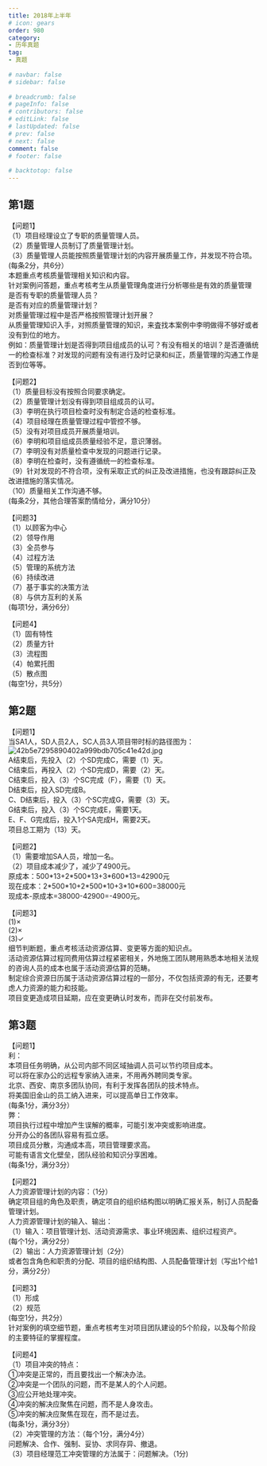 ```yaml
---  
title: 2018年上半年  
# icon: gears  
order: 980  
category:  
- 历年真题  
tag:  
- 真题  
  
# navbar: false  
# sidebar: false  
  
# breadcrumb: false  
# pageInfo: false  
# contributors: false  
# editLink: false  
# lastUpdated: false  
# prev: false  
# next: false  
comment: false  
# footer: false  
  
# backtotop: false  
---  
```

## 第1题 ##

【问题1】  
（1）项目经理设立了专职的质量管理人员。  
（2）质量管理人员制订了质量管理计划。  
（3）质量管理人员能按照质量管理计划的内容开展质量工作，并发现不符合项。 (每条2分，共6分）  
本题重点考核质量管理相关知识和内容。  
针对案例问答题，重点考核考生从质量管理角度进行分析哪些是有效的质量管理  
是否有专职的质量管理人员？  
是否有对应的质量管理计划？  
对质量管理过程中是否严格按照管理计划开展？  
从质量管理知识入手，对照质量管理的知识，来査找本案例中李明做得不够好或者没有到位的地方。  
例如：质量管理计划是否得到项目组成员的认可？有没有相关的培训？是否遵循统一的检查标准？对发现的问题有没有进行及时记录和纠正，质量管理的沟通工作是否到位等等。  
  
【问题2】  
（1）质量目标没有按照合同要求确定。  
（2）质量管理计划没有得到项目组成员的认可。  
（3）李明在执行项目检查时没有制定合适的检查标准。  
（4）项目经理在质量管理过程中管控不够。  
（5）没有对项目成员开展质量培训。  
（6）李明和项目组成员质量经验不足，意识薄弱。  
（7）李明没有对质量检查中发现的问题进行记录。  
（8）李明在检查时，没有遵循统一的检查标准。  
（9）针对发现的不符合项，没有采取正式的纠正及改进措施，也没有跟踪纠正及改进措施的落实情况。  
（10）质量相关工作沟通不够。  
(每条2分，其他合理答案酌情给分，满分10分）  
  
【问题3】  
（1）以顾客为中心  
（2）领导作用  
（3）全员参与  
（4）过程方法  
（5）管理的系统方法  
（6）持续改进  
（7）基于事实的决策方法  
（8）与供方互利的关系  
(每项1分，满分6分）  
  
【问题4】  
（1）固有特性  
（2）质量方针  
（3）流程图  
（4）帕累托图  
（5）散点图  
(每空1分，共5分）  


## 第2题 ##

【问题1】  
当SA1人，SD人员2人，SC人员3人项目带时标的路径图为：  
![42b5e7295890402a999bdb705c41e42d.jpg][]  
A结束后，先投入（2）个SD完成C，需要（1）天。  
C结束后，再投入（2）个SD完成D，需要（2）天。  
C结束后，投入（3）个SC完成（F），需要（1）天。  
D结束后，投入SD完成B。  
C、D结束后，投入（3）个SC完成G，需要（3）天。  
G结束后，投入（3）个SC完成E，需要1天。  
E、F、G完成后，投入1个SA完成H，需要2天。  
项目总工期为（13）天。  
  
【问题2】  
（1）需要增加SA人员，增加一名。  
（2）项目成本减少了，减少了4900元。  
原成本：500\*13+2\*500\*13+3\*600\*13=42900元  
现在成本：2\*500\*10+2\*500\*10+3\*10\*600=38000元  
现成本-原成本=38000-42900=-4900元。  
  
【问题3】  
(1)×  
(2)×  
(3)✓  
细节判断题，重点考核活动资源估算、变更等方面的知识点。  
活动资源估算过程同费用估算过程紧密相关，外地施工团队聘用熟悉本地相关法规的咨询人员的成本也属于活动资源估算的范畴。  
制定综合资源日历属于活动资源估算过程的一部分，不仅包括资源的有无，还要考虑人力资源的能力和技能。  
项目变更造成项目延期，应在变更确认时发布，而非在交付前发布。  


## 第3题 ##

【问题1】  
利：  
本项目任务明确，从公司内部不同区域抽调人员可以节约项目成本。  
可以将在家办公的远程专家纳入进来，不用再外聘同类专家。  
北京、西安、南京多团队协同，有利于发挥各团队的技术特点。  
将美国旧金山的员工纳入进来，可以提高单日工作效率。  
(每条1分，满分3分）  
弊：  
项目执行过程中增加产生误解的概率，可能引发冲突或影响进度。  
分开办公的各团队容易有孤立感。  
项目成员分散，沟通成本高，项目管理要求高。  
可能有语言文化壁垒，团队经验和知识分享困难。  
(每条1分，满分3分）  
  
【问题2】  
人力资源管理计划的内容：（1分）  
确定项目组的角色及职责，确定项自的组织结构图以明确汇报关系，制订人员配备管理计划。  
人力资源管理计划的输入、输出：  
（1）输入：项目管理计划、活动资源需求、事业环境因素、组织过程资产。  
(每个1分，满分2分）  
（2）输出：人力资源管理计划（2分）  
或者包含角色和职责的分配、项目的组织结构图、人员配备管理计划（写出1个给1分，满分2分）  
  
【问题3】  
（1）形成  
（2）规范  
(每空1分，共2分）  
针对案例的填空细节题，重点考核考生对项目团队建设的5个阶段，以及每个阶段的主要特征的掌握程度。  
  
【问题4】  
（1）项目冲突的特点：  
①冲突是正常的，而且要找出一个解决办法。  
②冲突是一个团队的问题，而不是某人的个人问题。  
③应公开地处理冲突。  
④冲突的解决应聚焦在问题，而不是人身攻击。  
⑤冲突的解决应聚焦在现在，而不是过去。  
(每条1分，满分3分）  
（2）冲突管理的方法：（每个1分，满分4分）  
问题解决、合作、强制、妥协、求同存异、撤退。  
（3）项目经理范工冲突管理的方法属于：问题解决。（1分)  



[42b5e7295890402a999bdb705c41e42d.jpg]: https://www.xkxxkx.cn/file/exam/software/信息系统项目管理师/案例/第2题/42b5e7295890402a999bdb705c41e42d.jpg

